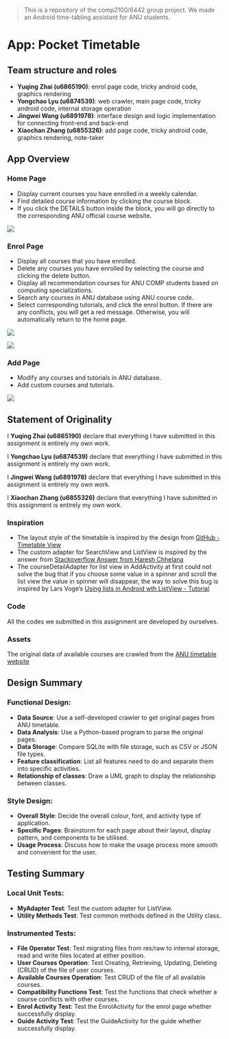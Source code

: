 >  This is a repository of the comp2100/6442 group project. We made an Android time-tabling assistant for ANU students.

# App: Pocket Timetable

## Team structure and roles

* <b>Yuqing Zhai (u6865190)</b>: enrol page code, tricky android code, graphics rendering
* <b>Yongchao Lyu (u6874539)</b>: web crawler, main page code, tricky android code, internal storage operation
* <b>Jingwei Wang (u6891978)</b>: interface design and logic implementation for connecting front-end and back-end
* <b>Xiaochan Zhang (u6855326)</b>: add page code, tricky android code, graphics rendering, note-taker

## App Overview

### Home Page
- Display current courses you have enrolled in a weekly calendar.
- Find detailed course information by clicking the course block. 
- If you click the DETAILS button inside the block, you will go directly to the corresponding ANU official course website.

![](course_detail.gif)

### Enrol Page
- Display all courses that you have enrolled.
- Delete any courses you have enrolled by selecting the course and clicking the delete button.
- Display all recommendation courses for ANU COMP students based on computing specializations.
- Search any courses in ANU database using ANU course code.
- Select corresponding tutorials, and click the enrol button. If there are any conflicts, you will get a red message. Otherwise, you will automatically return to the home page.

![](delete.gif)

![](enrol.gif)

### Add Page
- Modify any courses and tutorials in ANU database.
- Add custom courses and tutorials.

![](add.gif)

## Statement of Originality

I <b>Yuqing Zhai (u6865190)</b> declare that everything I have submitted in this assignment is entirely my own work.

I <b>Yongchao Lyu (u6874539)</b> declare that everything I have submitted in this assignment is entirely my own work.

I <b>Jingwei Wang (u6891978)</b> declare that everything I have submitted in this assignment is entirely my own work.

I <b>Xiaochan Zhang (u6855326)</b> declare that everything I have submitted in this assignment is entirely my own work.

### Inspiration

- The layout style of the timetable is inspired by the design from [GitHub - Timetable View](https://github.com/tlaabs/TimetableView)
- The custom adapter for SearchView and ListView is inspired by the answer from [Stackoverflow Answer from Haresh Chhelana](https://stackoverflow.com/a/23422665/12130431)
- The courseDetailAdapter for list view in AddActivity at first could not solve the bug that if you 
choose some value in a spinner and scroll the list view the value in spinner will disappear, the way to solve this bug is inspired by Lars Voge‘s [Using lists in Android wth ListView - Tutorial](https://www.vogella.com/tutorials/AndroidListView/article.html)

### Code

All the codes we submitted in this assignment are developed by ourselves.

### Assets

The original data of available courses are crawled from the [ANU timetable website](http://timetabling.anu.edu.au/sws2019/)

## Design Summary

### Functional Design:
- <b>Data Source</b>: Use a self-developed crawler to get original pages from ANU timetable.
- <b>Data Analysis</b>: Use a Python-based program to parse the original pages.
- <b>Data Storage</b>: Compare SQLite with file storage, such as CSV or JSON file types.
- <b>Feature classification</b>: List all features need to do and separate them into specific activities.
- <b>Relationship of classes</b>: Draw a UML graph to display the relationship between classes.

### Style Design:
- <b>Overall Style</b>: Decide the overall colour, font, and activity type of application.
- <b>Specific Pages</b>: Brainstorm for each page about their layout, display pattern, and components to be utilised.
- <b>Usage Process</b>: Discuss how to make the usage process more smooth and convenient for the user.

## Testing Summary

### Local Unit Tests:
- <b>MyAdapter Test</b>: Test the custom adapter for ListView.
- <b>Utility Methods Test</b>: Test common methods defined in the Utility class.

### Instrumented Tests:
- <b>File Operator Test</b>: Test migrating files from res/raw to internal storage, read and write files located at either position.
- <b>User Courses Operation</b>: Test Creating, Retrieving, Updating, Deleting (CRUD) of the file of user courses.
- <b>Available Courses Operation</b>: Test CRUD of the file of all available courses.
- <b>Compatibility Functions Test</b>: Test the functions that check whether a course conflicts with other courses.
- <b>Enrol Activity Test</b>: Test the EnrolActivity for the enrol page whether successfully display.
- <b>Guide Activity Test</b>: Test the GuideActivity for the guide whether successfully display.
